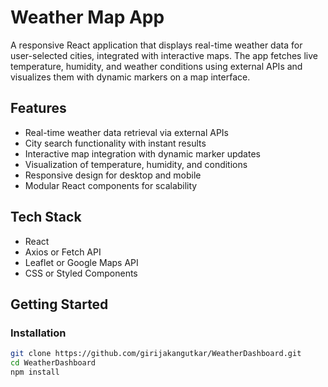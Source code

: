# Weather Map App

A responsive React application that displays real-time weather data for user-selected cities, integrated with interactive maps. The app fetches live temperature, humidity, and weather conditions using external APIs and visualizes them with dynamic markers on a map interface.

## Features

- Real-time weather data retrieval via external APIs
- City search functionality with instant results
- Interactive map integration with dynamic marker updates
- Visualization of temperature, humidity, and conditions
- Responsive design for desktop and mobile
- Modular React components for scalability

## Tech Stack

- React
- Axios or Fetch API
- Leaflet or Google Maps API
- CSS or Styled Components

## Getting Started

### Installation

```bash
git clone https://github.com/girijakangutkar/WeatherDashboard.git
cd WeatherDashboard
npm install
